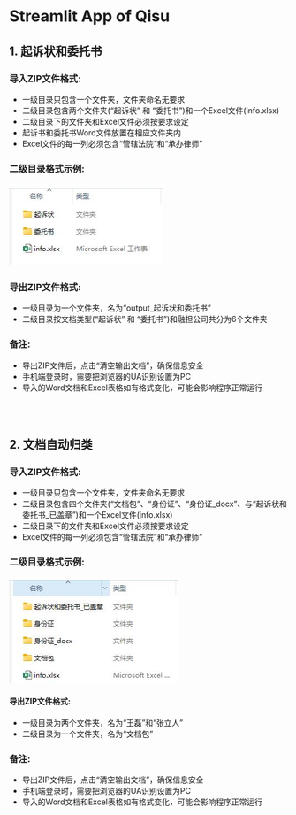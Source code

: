 # Streamlit App of Qisu

## 1. 起诉状和委托书
### 导入ZIP文件格式:
- 一级目录只包含一个文件夹，文件夹命名无要求
- 二级目录包含两个文件夹(“起诉状” 和 “委托书”)和一个Excel文件(info.xlsx)
- 二级目录下的文件夹和Excel文件必须按要求设定
- 起诉书和委托书Word文件放置在相应文件夹内
- Excel文件的每一列必须包含“管辖法院”和“承办律师”

### 二级目录格式示例:
![示例图片](resource/docs_format.jpg)

### 导出ZIP文件格式:
- 一级目录为一个文件夹，名为“output_起诉状和委托书”
- 二级目录按文档类型(“起诉状” 和 “委托书”)和融担公司共分为6个文件夹

### 备注:
- 导出ZIP文件后，点击“清空输出文档”，确保信息安全
- 手机端登录时，需要把浏览器的UA识别设置为PC
- 导入的Word文档和Excel表格如有格式变化，可能会影响程序正常运行

</br>
</br>

## 2. 文档自动归类
### 导入ZIP文件格式:
- 一级目录只包含一个文件夹，文件夹命名无要求
- 二级目录包含四个文件夹(“文档包”、“身份证”、“身份证_docx”、与“起诉状和委托书_已盖章”)和一个Excel文件(info.xlsx)
- 二级目录下的文件夹和Excel文件必须按要求设定
- Excel文件的每一列必须包含“管辖法院”和“承办律师”

### 二级目录格式示例:
![示例图片](resource/docs_format_2.jpg)

#### 导出ZIP文件格式:
- 一级目录为两个文件夹，名为“王磊”和“张立人”
- 二级目录为一个文件夹，名为“文档包”

### 备注:
- 导出ZIP文件后，点击“清空输出文档”，确保信息安全
- 手机端登录时，需要把浏览器的UA识别设置为PC
- 导入的Word文档和Excel表格如有格式变化，可能会影响程序正常运行